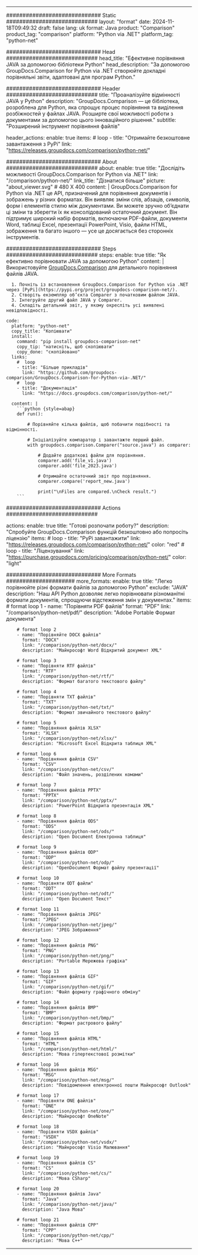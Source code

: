 
---
############################# Static ############################
layout: "format"
date:  2024-11-18T09:49:32
draft: false
lang: uk
format: Java
product: "Comparison"
product_tag: "comparison"
platform: "Python via .NET"
platform_tag: "python-net"

############################# Head ############################
head_title: "Ефективне порівняння JAVA за допомогою бібліотеки Python"
head_description: "За допомогою GroupDocs.Comparison for Python via .NET створюйте докладні порівняльні звіти, адаптовані для програм Python."

############################# Header ############################
title: "Проаналізуйте відмінності JAVA у Python" 
description: "GroupDocs.Comparison — це бібліотека, розроблена для Python, яка спрощує процес порівняння та виділення розбіжностей у файлах JAVA. Розширте свої можливості роботи з документами за допомогою цього інноваційного рішення."
subtitle: "Розширений інструмент порівняння файлів" 

header_actions:
  enable: true
  items:
    #  loop
    - title: "Отримайте безкоштовне завантаження з PyPi"
      link: "https://releases.groupdocs.com/comparison/python-net/"
      
############################# About ############################
about:
    enable: true
    title: "Дослідіть можливості GroupDocs.Comparison for Python via .NET"
    link: "/comparison/python-net/"
    link_title: "Дізнатися більше"
    picture: "about_viewer.svg" # 480 X 400
    content: |
       GroupDocs.Comparison for Python via .NET це API, призначений для порівняння документів і зображень у різних форматах. Він виявляє зміни слів, абзаців, символів, форм і елементів стилю між документами. Ви можете зручно об’єднати ці зміни та зберегти їх як консолідований остаточний документ. Він підтримує широкий набір форматів, включаючи PDF-файли, документи Word, таблиці Excel, презентації PowerPoint, Visio, файли HTML, зображення та багато іншого — усе це досягається без сторонніх інструментів.

############################# Steps ############################
steps:
    enable: true
    title: "Як ефективно порівнювати JAVA за допомогою Python"
    content: |
      Використовуйте [GroupDocs.Comparison](https://products.groupdocs.com/comparison/python-net/) для детального порівняння файлів JAVA.
      
      1. Почніть із встановлення GroupDocs.Comparison for Python via .NET через [PyPi](https://pypi.org/project/groupdocs-comparison-net/).
      2. Створіть екземпляр об’єкта Comparer з початковим файлом JAVA.
      3. Інтегруйте другий файл JAVA у Comparer.
      4. Складіть детальний звіт, у якому окресліть усі виявлені невідповідності.
   
    code:
      platform: "python-net"
      copy_title: "Копіювати"
      install:
        command: "pip install groupdocs-comparison-net"
        copy_tip: "натисніть, щоб скопіювати"
        copy_done: "скопійовано"
      links:
        #  loop
        - title: "Більше прикладів"
          link: "https://github.com/groupdocs-comparison/GroupDocs.Comparison-for-Python-via-.NET/"
        #  loop
        - title: "Документація"
          link: "https://docs.groupdocs.com/comparison/python-net/"
          
      content: |
        ```python {style=abap}
        def run():

            # Порівняйте кілька файлів, щоб побачити подібності та відмінності.

            # Ініціалізуйте компаратор і завантажте перший файл.
            with groupdocs.comparison.Comparer("source.java") as comparer:

                # Додайте додаткові файли для порівняння.
                comparer.add('file_v1.java')
                comparer.add('file_2023.java')

                # Отримайте остаточний звіт про порівняння.
                comparer.compare('report_new.java')

                print("\nFiles are compared.\nCheck result.")
        ```            

############################# Actions ############################

actions:
  enable: true
  title: "Готові розпочати роботу?"
  description: "Спробуйте GroupDocs.Comparison функцій безкоштовно або попросіть ліцензію"
  items:
    #  loop
    - title: "PyPi завантажити"
      link: "https://releases.groupdocs.com/comparison/python-net/"
      color: "red"
        #  loop
    - title: "Ліцензування"
      link: "https://purchase.groupdocs.com/pricing/comparison/python-net/"
      color: "light"


############################# More Formats #####################
more_formats:
    enable: true
    title: "Легко порівнюйте різні формати файлів за допомогою Python"
    exclude: "JAVA"
    description: "Наш API Python дозволяє легко порівнювати різноманітні формати документів, спрощуючи відстеження змін у документах."
    items: 
        # format loop 1
        - name: "Порівняти PDF файлів"
          format: "PDF"
          link: "/comparison/python-net/pdf/"
          description: "Adobe Portable Формат документа"

        # format loop 2
        - name: "Порівняйте DOCX файлів"
          format: "DOCX"
          link: "/comparison/python-net/docx/"
          description: "Майкрософт Word Відкритий документ XML"

        # format loop 3
        - name: "Порівняти RTF файлів"
          format: "RTF"
          link: "/comparison/python-net/rtf/"
          description: "Формат багатого текстового файлу"

        # format loop 4
        - name: "Порівняти TXT файлів"
          format: "TXT"
          link: "/comparison/python-net/txt/"
          description: "Формат звичайного текстового файлу"

        # format loop 5
        - name: "Порівняння файлів XLSX"
          format: "XLSX"
          link: "/comparison/python-net/xlsx/"
          description: "Microsoft Excel Відкрита таблиця XML"

        # format loop 6
        - name: "Порівняння файлів CSV"
          format: "CSV"
          link: "/comparison/python-net/csv/"
          description: "Файл значень, розділених комами"

        # format loop 7
        - name: "Порівняння файлів PPTX"
          format: "PPTX"
          link: "/comparison/python-net/pptx/"
          description: "PowerPoint Відкрита презентація XML"

        # format loop 8
        - name: "Порівняння файлів ODS"
          format: "ODS"
          link: "/comparison/python-net/ods/"
          description: "Open Document Електронна таблиця"

        # format loop 9
        - name: "Порівняння файлів ODP"
          format: "ODP"
          link: "/comparison/python-net/odp/"
          description: "OpenDocument Формат файлу презентації"

        # format loop 10
        - name: "Порівняти ODT файли"
          format: "ODT"
          link: "/comparison/python-net/odt/"
          description: "Open Document Текст"

        # format loop 11
        - name: "Порівняння файлів JPEG"
          format: "JPEG"
          link: "/comparison/python-net/jpeg/"
          description: "JPEG Зображення"

        # format loop 12
        - name: "Порівняння файлів PNG"
          format: "PNG"
          link: "/comparison/python-net/png/"
          description: "Portable Мережева графіка"

        # format loop 13
        - name: "Порівняння файлів GIF"
          format: "GIF"
          link: "/comparison/python-net/gif/"
          description: "Файл формату графічного обміну"

        # format loop 14
        - name: "Порівняння файлів BMP"
          format: "BMP"
          link: "/comparison/python-net/bmp/"
          description: "Формат растрового файлу"

        # format loop 15
        - name: "Порівняння файлів HTML"
          format: "HTML"
          link: "/comparison/python-net/html/"
          description: "Мова гіпертекстової розмітки"

        # format loop 16
        - name: "Порівняння файлів MSG"
          format: "MSG"
          link: "/comparison/python-net/msg/"
          description: "Повідомлення електронної пошти Майкрософт Outlook"

        # format loop 17
        - name: "Порівняти ONE файлів"
          format: "ONE"
          link: "/comparison/python-net/one/"
          description: "Майкрософт OneNote"

        # format loop 18
        - name: "Порівняти VSDX файлів"
          format: "VSDX"
          link: "/comparison/python-net/vsdx/"
          description: "Майкрософт Visio Малювання"

        # format loop 19
        - name: "Порівняння файлів CS"
          format: "CS"
          link: "/comparison/python-net/cs/"
          description: "Мова CSharp"

        # format loop 20
        - name: "Порівняння файлів Java"
          format: "Java"
          link: "/comparison/python-net/java/"
          description: "Java Мова"
          
        # format loop 21
        - name: "Порівняння файлів CPP"
          format: "CPP"
          link: "/comparison/python-net/cpp/"
          description: "Мова C++"
---